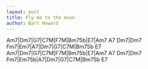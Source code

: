 ```yaml
---
layout: post
title: Fly me to the moon
author: Bart Howard
---
```


<canvas class="chords">Am7|Dm7|G7|C7M|F7M|Bm75b|E7|Am7 A7
Dm7|Dm7 Fm7|Em7|A7|Dm7|G7|C7M|Bm75b E7
Am7|Dm7|G7|C7M|F7M|Bm75b|E7|Am7 A7
Dm7|Dm7 Fm7|Em75b|A7|Dm7|G7|C7M|Bm75b E7
</canvas>





